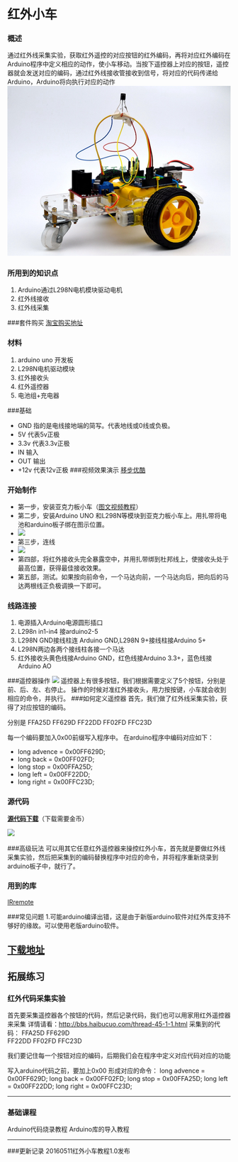 # 红外小车

### 概述
  通过红外线采集实验，获取红外遥控的对应按钮的红外编码，再将对应红外编码在Arduino程序中定义相应的动作，使小车移动。当按下遥控器上对应的按钮，遥控器就会发送对应的编码，通过红外线接收管接收到信号，将对应的代码传递给Arduino，Arduino将向执行对应的动作
![](TB23LWFdVXXXXX1XpXXXXXXXXXX-58240281.jpg)

### 所用到的知识点
1. Arduino通过L298N电机模块驱动电机
2. 红外线接收
3. 红外线采集

###套件购买
[淘宝购买地址](https://item.taobao.com/item.htm?spm=a1z10.1-c.w137712-11798119558.5.ZWuJNv&id=520731683839)

### 材料
1. arduino uno 开发板
2. L298N电机驱动模块
3. 红外接收头
4. 红外遥控器
5. 电池组+充电器

###基础
* GND 指的是电线接地端的简写。代表地线或0线或负极。
* 5V 代表5v正极
* 3.3v 代表3.3v正极
* IN 输入
* OUT 输出
* +12v 代表12v正极
###视频效果演示
[移步优酷](http://v.youku.com/v_show/id_XMTI4Nzc0NTU5Mg==.html?from=y1.7-2)
### 开始制作
* 第一步，安装亚克力板小车（[图文视频教程](http://www.chuang-ke.com/a/yiqizuochuangke/pinzhuangche/2016/0421/288.html)）
* 第二步，安装Arduino UNO 和L298N等模块到亚克力板小车上。用扎带将电池和arduino板子绑在图示位置。
* ![](http://pic2.haibucuo.com/img/2016/05/QQ图片20151114180553-1.png)
* 第三步，连线
* ![](http://pic2.haibucuo.com/img/2016/05/3BDTYSZZO1KAC8FU@2X.jpg)
* 第四部，将红外接收头完全暴露空中，并用扎带绑到杜邦线上，使接收头处于最高位置，获得最佳接收效果。
* 第五部，测试。如果按向前命令，一个马达向前，一个马达向后，把向后的马达两根线正负极调换一下即可。


### 线路连接
1.	电源插入Arduino电源圆形插口
2.	L298n in1-in4 接arduino2-5
3.	L298N GND接线柱连 Arduino GND,L298N 9+接线柱接Arduino 5+
4.	L298N两边各两个接线柱各接一个马达
5.	红外接收头黄色线接Arduino GND，红色线接Arduino 3.3+，蓝色线接Arduino AO

###遥控器操作
![](http://pic2.haibucuo.com/img/2016/05/TB1pGz.IFXXXXXVapXXXXXXXXXX_0-item_pic.jpg)
遥控器上有很多按钮，我们根据需要定义了5个按钮，分别是前、后、左、右停止。
操作的时候对准红外接收头，用力按按键，小车就会收到相应的命令，并执行。
###如何定义遥控器
首先，我们做了红外线采集实验，获得了对应按钮的编码。

分别是 FFA25D   FF629D  FF22DD  FF02FD   FFC23D

每一个编码要加入0x00前缀写入程序中。
在arduino程序中编码对应如下：
* long advence = 0x00FF629D;
* long back = 0x00FF02FD;
* long stop = 0x00FFA25D;
* long left = 0x00FF22DD;
* long right = 0x00FFC23D;


### 源代码
**[源代码下载](http://www.chuang-ke.com/a/downloads/Arduino/2015/1025/166.html)**（下载需要金币）

![](http://pic2.haibucuo.com/img/2016/05/QQ图片20160511111033.jpg)

###高级玩法
可以用其它任意红外遥控器来操控红外小车，首先就是要做红外线采集实验，然后把采集到的编码替换程序中对应的命令，并将程序重新烧录到arduino板子中，就行了。
### 用到的库
[IRremote ](http://www.chuang-ke.com/a/downloads/Arduinokuxiazai/2015/1025/175.html)


###常见问题
1.可能arduino编译出错，这是由于新版arduino软件对红外库支持不够好的缘故。可以使用老版arduino软件。

[下载地址](http://www.chuang-ke.com/a/downloads/diannaoruanjian/2016/0308/251.html)
---


## 拓展练习

### 红外代码采集实验
首先要采集遥控器各个按钮的代码，然后记录代码，我们也可以用家用红外遥控器来采集
详情请看：http://bbs.haibucuo.com/thread-45-1-1.html
采集到的代码：
FFA25D   FF629D  
FF22DD  FF02FD   FFC23D

我们要记住每一个按钮对应的编码，后期我们会在程序中定义对应代码对应的功能

写入arduino代码之前，要加上0x00
形成对应的命令：
long advence = 0x00FF629D;
long back = 0x00FF02FD;
long stop = 0x00FFA25D;
long left = 0x00FF22DD;
long right = 0x00FFC23D;



---


### 基础课程

 Arduino代码烧录教程
 Arduino库的导入教程



---

###更新记录
20160511红外小车教程1.0发布